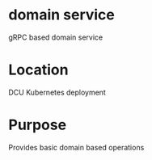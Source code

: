 # domain service 
gRPC based domain service

# Location
DCU Kubernetes deployment

# Purpose
Provides basic domain based operations
